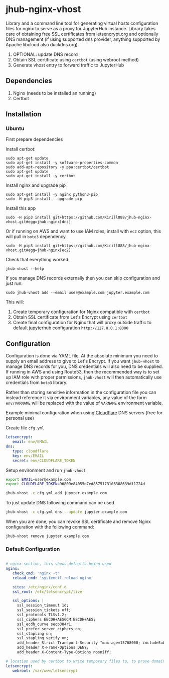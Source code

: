 # jhub-nginx-vhost

Library and a command line tool for generating virtual hosts configuration files for nginx to serve as a proxy for JupyterHub instance. Library takes care of obtaining free SSL certificates from letsencrypt.org and optionally DNS management (if using supported dns provider, anything supported by Apache libcloud also duckdns.org).

1. OPTIONAL: update DNS record
2. Obtain SSL certificate using `certbot` (using webroot method)
3. Generate vhost entry to forward traffic to JupyterHub

## Dependencies

1. Nginx (needs to be installed an running)
2. Certbot


## Installation

### Ubuntu

First prepare dependencies

Install certbot:

```
sudo apt-get update
sudo apt-get install -y software-properties-common
sudo add-apt-repository -y ppa:certbot/certbot
sudo apt-get update
sudo apt-get install -y certbot

```

Install nginx and upgrade pip

```
sudo apt-get install -y nginx python3-pip
sudo -H pip3 install --upgrade pip
```

Install this app

```
sudo -H pip3 install git+https://github.com/Kirill888/jhub-nginx-vhost.git#egg=jhub-nginx[dns]
```

Or if running on AWS and want to use IAM roles, install with `ec2` option, this will pull in `boto3` dependency.

```
sudo -H pip3 install git+https://github.com/Kirill888/jhub-nginx-vhost.git#egg=jhub-nginx[ec2]
```

Check that everything worked:

```
jhub-vhost --help
```

If you manage DNS records externally then you can skip configuration and just run:

```
sudo jhub-vhost add --email user@example.com jupyter.example.com
```

This will:

1. Create temporary configuration for Nginx compatible with `certbot`
2. Obtain SSL certificate from Let's Encrypt using `certbot`
3. Create final configuration for Nginx that will proxy outside traffic to default jupyterhub configuration `http://127.0.0.1:8000`

## Configuration

Configuration is done via YAML file. At the absolute minimum you need to supply
an email address to give to Let's Encrypt. If you want `jhub-vhost` to manage
DNS records for you, DNS credentials will also need to be supplied. If
running in AWS and using Route53, then the recommended way is to set up IAM role
with proper permissions, `jhub-vhost` will then automatically use credentials
from `boto3` library.

Rather than storing sensitive information in the configuration file you can
instead reference it via environment variables, any value of the form
`env/VARNAME` will be replaced with the value of `VARNAME` environment variable.

Example minimal configuration when using [Cloudflare](https://www.cloudflare.com) 
DNS servers (free for personal use)

Create file `cfg.yml`

```yaml
letsencrypt:
   email: env/EMAIL
dns:
   type: cloudflare
   key: env/EMAIL
   secret: env/CLOUDFLARE_TOKEN
```

Setup environment and run `jhub-vhost`

```bash
export EMAIL=user@example.com
export CLOUDFLARE_TOKEN=96809e84055d7ed8575173103308639df1724d

jhub-vhost -c cfg.yml add jupyter.example.com
```

To just update DNS following command can be used

```bash
jhub-vhost -c cfg.yml dns --update jupyter.example.com
```

When you are done, you can revoke SSL certificate and remove Nginx configuration
with the following command:

```bash
jhub-vhost remove jupyter.example.com
```

### Default Configuration

```yaml

# nginx section, this shows defaults being used
nginx:
   check_cmd: 'nginx -t'
   reload_cmd: 'systemctl reload nginx'

   sites: /etc/nginx/conf.d
   ssl_root: /etc/letsencrypt/live

   ssl_options: |
     ssl_session_timeout 1d;
     ssl_session_tickets off;
     ssl_protocols TLSv1.2;
     ssl_ciphers EECDH+AESGCM:EECDH+AES;
     ssl_ecdh_curve secp384r1;
     ssl_prefer_server_ciphers on;
     ssl_stapling on;
     ssl_stapling_verify on;
     add_header Strict-Transport-Security "max-age=15768000; includeSubdomains; preload";
     add_header X-Frame-Options DENY;
     add_header X-Content-Type-Options nosniff;

# location used by certbot to write temporary files to, to prove domain name ownership
letsencrypt:
   webroot: /var/www/letsencrypt
```
